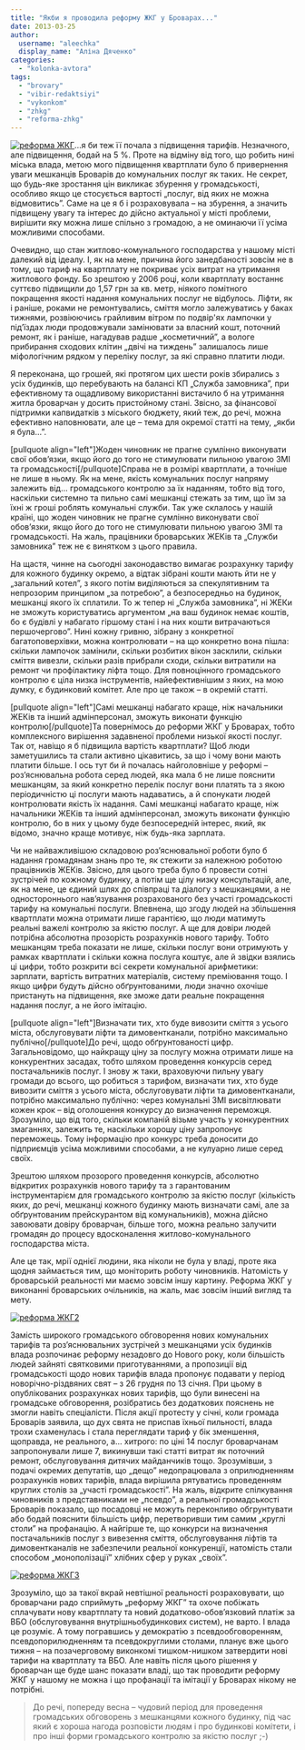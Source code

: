 ```yaml
---
title: "Якби я проводила реформу ЖКГ у Броварах..."
date: 2013-03-25
author: 
  username: "aleechka"
  display_name: "Аліна Дяченко"
categories: 
  - "kolonka-avtora"
tags: 
  - "brovary"
  - "vibir-redaktsiyi"
  - "vykonkom"
  - "zhkg"
  - "reforma-zhkg"
---
```


[![реформа ЖКГ](https://mpz.brovary.org/wp-content/uploads/2013/03/reforma-ZHKG.jpg)](https://mpz.brovary.org/wp-content/uploads/2013/03/reforma-ZHKG.jpg)...я би теж її почала з підвищення тарифів. Незначного, але підвищення, бодай на 5 %. Проте на відміну від того, що робить нині міська влада, метою мого підвищення квартплати було б привернення уваги мешканців Броварів до комунальних послуг як таких. Не секрет, що будь-яке зростання цін викликає збурення у громадськості, особливо якщо це стосується вартості „послуг, від яких не можна відмовитись”. Саме на це я б і розраховувала – на збурення, а значить підвищену увагу та інтерес до дійсно актуальної у місті проблеми, вирішити яку можна лише спільно з громадою, а не оминаючи її усіма можливими способами.

Очевидно, що стан житлово-комунального господарства у нашому місті далекий від ідеалу. І, як на мене, причина його занедбаності зовсім не в тому, що тариф на квартплату не покриває усіх витрат на утримання житлового фонду. Бо зрештою у 2006 році, коли квартплату востаннє суттєво підвищили до 1,57 грн за кв. метр, ніякого помітного покращення якості надання комунальних послуг не відбулось. Ліфти, як і раніше, роками не ремонтувались, сміття могло залежуватись у баках тижнями, розвіюючись грайливим вітром по подвір'ях лампочки у під’їздах люди продовжували замінювати за власний кошт, поточний ремонт, як і раніше, нагадував радше „косметичний”, а вологе прибирання сходових клітин „двічі на тиждень” залишалось лише міфологічним рядком у переліку послуг, за які справно платити люди.

Я переконана, що грошей, які протягом цих шести років збирались з усіх будинків, що перебувають на балансі КП „Служба замовника”, при ефективному та ощадливому використанні вистачило б на утримання житла броварчан у досить пристойному стані. Звісно, за фінансової підтримки капвидатків з міського бюджету, який теж, до речі, можна ефективно наповнювати, але це – тема для окремої статті на тему, „якби я була...”.

\[pullquote align="left"\]Жоден чиновник не прагне сумлінно виконувати свої обов’язки, якщо його до того не стимулювати пильною увагою ЗМІ та громадськості\[/pullquote\]Справа не в розмірі квартплати, а точніше не лише в ньому. Як на мене, якість комунальних послуг напряму залежить від... громадського контролю за їх наданням, тобто від того, наскільки системно та пильно самі мешканці стежать за тим, що їм за їхні ж гроші роблять комунальні служби. Так уже склалось у нашій країні, що жоден чиновник не прагне сумлінно виконувати свої обов’язки, якщо його до того не стимулювати пильною увагою ЗМІ та громадськості. На жаль, працівники броварських ЖЕКів та „Служби замовника” теж не є винятком з цього правила.

На щастя, чинне на сьогодні законодавство вимагає розрахунку тарифу для кожного будинку окремо, а відтак зібрані кошти мають йти не у „загальний котел”, з якого потім виділяються за спекулятивним та непрозорим принципом „за потребою”, а безпосередньо на будинок, мешканці якого їх сплатили. То ж тепер ні „Служба замовника”, ні ЖЕКи не зможуть користуватись аргументом „на ваш будинок немає коштів, бо є будівлі у набагато гіршому стані і на них кошти витрачаються першочергово”. Нині кожну гривню, зібрану з конкретної багатоповерхівки, можна контролювати – на що конкретно вона пішла: скільки лампочок замінили, скільки розбитих вікон засклили, скільки сміття вивезли, скільки разів прибрали сходи, скільки витратили на ремонт чи профілактику ліфта тощо. Для повноцінного громадського контролю є ціла низка інструментів, найефективнішим з яких, на мою думку, є будинковий комітет. Але про це також – в окремій статті.

\[pullquote align="left"\]Самі мешканці набагато краще, ніж начальники ЖЕКів та інший адмінперсонал, зможуть виконати функцію контролю\[/pullquote\]Та повернімось до реформи ЖКГ у Броварах, тобто комплексного вирішення задавненої проблеми низької якості послуг. Так от, навіщо я б підвищила вартість квартплати? Щоб люди заметушились та стали активно цікавитись, за що і чому вони мають платити більше. І ось тут би й почалась найголовніше у реформі – роз’яснювальна робота серед людей, яка мала б не лише пояснити мешканцям, за який конкретно перелік послуг вони платять та з якою періодичністю ці послуги мають надаватись, а й спонукати людей контролювати якість їх надання. Самі мешканці набагато краще, ніж начальники ЖЕКів та інший адмінперсонал, зможуть виконати функцію контролю, бо в них у цьому буде безпосередній інтерес, який, як відомо, значно краще мотивує, ніж будь-яка зарплата.

Чи не найважливішою складовою роз’яснювальної роботи було б надання громадянам знань про те, як стежити за належною роботою працівників ЖЕКів. Звісно, для цього треба було б провести сотні зустрічей по кожному будинку, а потім ще цілу низку консультацій, але, як на мене, це єдиний шлях до співпраці та діалогу з мешканцями, а не одностороннього нав’язування розрахованого без участі громадськості тарифу на комунальні послуги. Впевнена, що згоду людей на збільшення квартплати можна отримати лише гарантією, що люди матимуть реальні важелі контролю за якістю послуг. А ще для довіри людей потрібна абсолютна прозорість розрахунків нового тарифу. Тобто мешканцям треба показати не лише, скільки послуг вони отримують у рамках квартплати і скільки кожна послуга коштує, але й звідки взялись ці цифри, тобто розкрити всі секрети комунальної арифметики: зарплати, вартість витратних матеріалів, систему преміювання тощо. І якщо цифри будуть дійсно обґрунтованими, люди значно охочіше пристануть на підвищення, яке зможе дати реальне покращення надання послуг, а не його імітацію.

\[pullquote align="left"\]Визначати тих, хто буде вивозити сміття з усього міста, обслуговувати ліфти та димовентканали, потрібно максимально публічно\[/pullquote\]До речі, щодо обґрунтованості цифр. Загальновідомо, що найкращу ціну за послугу можна отримати лише на конкурентних засадах, тобто шляхом проведення конкурсів серед постачальників послуг. І знову ж таки, враховуючи пильну увагу громади до всього, що робиться з тарифом, визначати тих, хто буде вивозити сміття з усього міста, обслуговувати ліфти та димовентканали, потрібно максимально публічно: через комунальні ЗМІ висвітлювати кожен крок – від оголошення конкурсу до визначення переможця. Зрозуміло, що від того, скільки компаній візьме участь у конкурентних змаганнях, залежить те, наскільки хорошу ціну запропонує переможець. Тому інформацію про конкурс треба доносити до підприємців усіма можливими способами, а не кулуарно лише серед своїх.

Зрештою шляхом прозорого проведення конкурсів, абсолютно відкритих розрахунків нового тарифу та з гарантованим інструментарієм для громадського контролю за якістю послуг (кількість яких, до речі, мешканці кожного будинку мають визначати самі, але за обґрунтованим прейскурантом від комунальників), можна дійсно завоювати довіру броварчан, більше того, можна реально залучити громадян до процесу вдосконалення житлово-комунального господарства міста.

Але це так, мрії однієї людини, яка ніколи не була у владі, проте яка щодня займається тим, що моніторить роботу чиновників. Натомість у броварській реальності ми маємо зовсім іншу картину. Реформа ЖКГ у виконанні броварських очільників, на жаль, має зовсім інший вигляд та мету.

[![реформа ЖКГ2](https://mpz.brovary.org/wp-content/uploads/2013/03/reforma-ZHKG2.jpg)](https://mpz.brovary.org/wp-content/uploads/2013/03/reforma-ZHKG2.jpg)

Замість широкого громадського обговорення нових комунальних тарифів та роз’яснювальних зустрічей з мешканцями усіх будинків влада розпочинає реформу незадовго до Нового року, коли більшість людей зайняті святковими приготуваннями, а пропозиції від громадськості щодо нових тарифів влада пропонує подавати у період новорічно-різдвяних свят – з 26 грудня по 13 січня. При цьому в опублікованих розрахунках нових тарифів, що були винесені на громадське обговорення, розібратись без додаткових пояснень не змогли навіть спеціалісти. Після акції протесту у січні, коли громада Броварів заявила, що дух свята не приспав їхньої пильності, влада трохи схаменулась і стала переглядати тариф у бік зменшення, щоправда, не реального, а... хитрого: по ціні 14 послуг броварчанам запропонували лише 7, викинувши такі статті витрат як поточний ремонт, обслуговування дитячих майданчиків тощо. Зрозумівши, з подачі окремих депутатів, що „дещо” недопрацювала з оприлюдненням розрахунків нових тарифів, влада вирішила рятуватись проведенням круглих столів за „участі громадськості”. На жаль, відкрите спілкування чиновників з представниками не „псевдо”, а реальної громадськості Броварів показало, що посадовці не можуть переконливо обгрунтувати або бодай пояснити більшість цифр, перетворивши тим самим „круглі столи” на профанацію. А найгірше те, що конкурси на визначення постачальників послуг з вивезення сміття, обслуговування ліфтів та димовентканалів не забезпечили реальної конкуренції, натомість стали способом „монополізації” хлібних сфер у руках „своїх”.

[![реформа ЖКГ3](https://mpz.brovary.org/wp-content/uploads/2013/03/reforma-ZHKG3.jpg)](https://mpz.brovary.org/wp-content/uploads/2013/03/reforma-ZHKG3.jpg)

Зрозуміло, що за такої вкрай невтішної реальності розраховувати, що броварчани радо сприймуть „реформу ЖКГ” та охоче побіжать сплачувати нову квартплату та новий додатково-обов’язковий платіж за ВБО (обслуговування внутрішньобудинкових систем), не варто. І влада це розуміє. А тому погравшись у демократію з псевдообговоренням, псевдопорилюдненням та псевдокруглими столами, планує вже цього тижня – на позачерговому виконкомі тишком-нишком затвердити нові тарифи на квартплату та ВБО. Але навіть після цього рішення у броварчан ще буде шанс показати владі, що так проводити реформу ЖКГ у нашому не можна і що профанації та імітації у Броварах нікому не потрібні.

> До речі, попереду весна – чудовий період для проведення громадських обговорень з мешканцями кожного будинку, під час який є хороша нагода розповісти людям і про будинкові комітети, і про інші форми громадського контролю за якістю послуг ;-)
